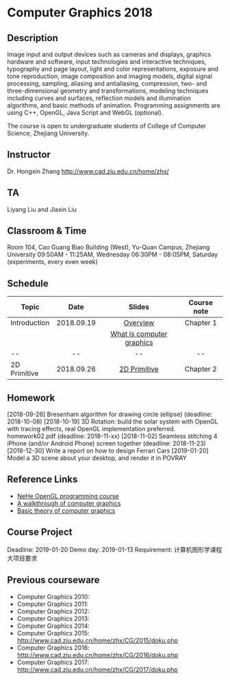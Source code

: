 # Computer Graphics 2018

## Description
Image input and output devices such as cameras and displays, graphics hardware and software, input technologies and interactive techniques, typography and page layout, light and color representations, exposure and tone reproduction, image composition and imaging models, digital signal processing, sampling, aliasing and antialiasing, compression, two- and three-dimensional geometry and transformations, modeling techniques including curves and surfaces, reflection models and illumination algorithms, and basic methods of animation. Programming assignments are using C++, OpenGL, Java Script and WebGL (optional).

The course is open to undergraduate students of College of Computer Science, Zhejiang University.

## Instructor
Dr. Hongxin Zhang http://www.cad.zju.edu.cn/home/zhx/

## TA
Liyang Liu and Jiaxin Liu

## Classroom & Time
Room 104, Cao Guang Biao Building (West), Yu-Quan Campus, Zhejiang University
09:50AM - 11:25AM, Wednesday
06:30PM - 08:05PM, Saturday (experiments, every even week)

## Schedule
|   Topic          |     Date     |                  Slides                                   |   Course note      |
| ---------------- |:------------:|:---------------------------------------------------------:|:------------------:|
|  Introduction    |  2018.09.19  |  [Overview](pdf/00_overview.pdf)                          |   Chapter 1        |
|                  |              |  [What is computer graphics](pdf/01_introduction.pdf)     |                    |
|     --           |    --        |         --                                                |   --               |
|  2D Primitive    |  2018.09.26  |  [2D Primitive](pdf/02_primitive.pdf)                     |   Chapter 2        |


## Homework

[2018-09-26] Bresenham algorithm for drawing circle (ellipse) (deadline: 2018-10-08)
[2018-10-19] 3D Rotation: build the solar system with OpenGL with tracing effects, real OpenGL implementation preferred. homework02.pdf (deadline: 2018-11-xx)
[2018-11-02] Seamless stitching 4 iPhone (and/or Android Phone) screen together (deadline: 2018-11-23)
[2018-12-30] Write a report on how to design Ferrari Cars
[2019-01-20] Model a 3D scene about your desktop, and render it in POVRAY

## Reference Links

- [NeHe OpenGL programming course](http://nehe.gamedev.net/tutorial/lessons_01__05/22004/)
- [A walkthrough of computer graphics](http://www.pling.org.uk/cs/cgv.html)
- [Basic theory of computer graphics](http://www.ntu.edu.sg/home/ehchua/programming/opengl/CG_BasicsTheory.html)

## Course Project

Deadline: 2019-01-20
Demo day: 2019-01-13
Requirement: 计算机图形学课程大项目要求

## Previous courseware

- Computer Graphics 2010: 
- Computer Graphics 2011:
- Computer Graphics 2012:
- Computer Graphics 2013:
- Computer Graphics 2014:
- Computer Graphics 2015: http://www.cad.zju.edu.cn/home/zhx/CG/2015/doku.php
- Computer Graphics 2016: http://www.cad.zju.edu.cn/home/zhx/CG/2016/doku.php
- Computer Graphics 2017: http://www.cad.zju.edu.cn/home/zhx/CG/2017/doku.php
